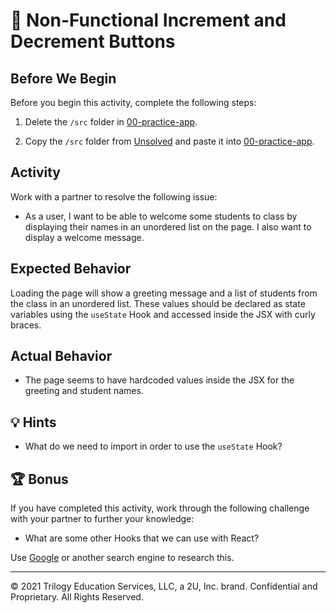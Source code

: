 # 🐛 Non-Functional Increment and Decrement Buttons

## Before We Begin

Before you begin this activity, complete the following steps:

1. Delete the `/src` folder in [00-practice-app](../00-practice-app/).

2. Copy the `/src` folder from [Unsolved](./Unsolved/src/) and paste it into [00-practice-app](../00-practice-app/).

## Activity

Work with a partner to resolve the following issue:

- As a user, I want to be able to welcome some students to class by displaying their names in an unordered list on the page. I also want to display a welcome message.

## Expected Behavior

Loading the page will show a greeting message and a list of students from the class in an unordered list. These values should be declared as state variables using the `useState` Hook and accessed inside the JSX with curly braces.

## Actual Behavior

- The page seems to have hardcoded values inside the JSX for the greeting and student names.

## 💡 Hints

- What do we need to import in order to use the `useState` Hook?

## 🏆 Bonus

If you have completed this activity, work through the following challenge with your partner to further your knowledge:

- What are some other Hooks that we can use with React?

Use [Google](https://www.google.com) or another search engine to research this.

---

© 2021 Trilogy Education Services, LLC, a 2U, Inc. brand. Confidential and Proprietary. All Rights Reserved.
